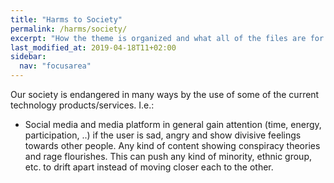 ```yaml
---
title: "Harms to Society"
permalink: /harms/society/
excerpt: "How the theme is organized and what all of the files are for."
last_modified_at: 2019-04-18T11+02:00
sidebar:
  nav: "focusarea"
---
```


Our society is endangered in many ways by the use of some of the current technology products/services. I.e.:

- Social media and media platform in general gain attention (time, energy, participation, ..) if the user is sad, angry and show divisive feelings towards other people. Any kind of content showing conspiracy theories and  rage flourishes. This can push any kind of minority, ethnic group, etc. to drift apart instead of moving closer each to the other. 

